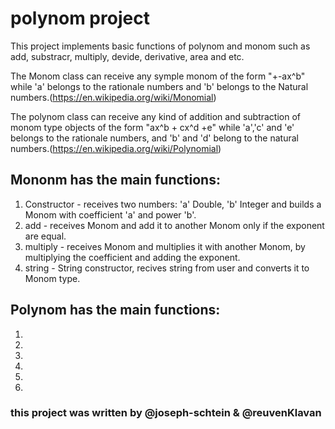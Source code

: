 # polynom project
This project implements basic functions of polynom and monom such as add, substracr, multiply, devide, derivative, area and etc.

The Monom class can receive any symple monom of the form "+-ax^b" while 'a' belongs to the rationale numbers and 'b' belongs to the Natural numbers.(https://en.wikipedia.org/wiki/Monomial)

The polynom class can receive any kind of addition and subtraction of monom type objects of the form "ax^b + cx^d +e" while 'a','c' and 'e' belongs to the rationale numbers, and 'b' and 'd' belong to the natural numbers.(https://en.wikipedia.org/wiki/Polynomial)


## Mononm has the main functions:
1. Constructor - receives two numbers: 'a' Double, 'b' Integer and builds a Monom with coefficient 'a' and power 'b'.
2. add - receives Monom and add it to another Monom only if the exponent are equal.
3. multiply - receives Monom and multiplies it with another Monom, by multiplying the coefficient and adding the exponent.
4. string - String constructor, recives string from user and converts it to Monom type.


## Polynom has the main functions:
1.
2.
3.
4.
5.
6.

### this project was written by @joseph-schtein & @reuvenKlavan
